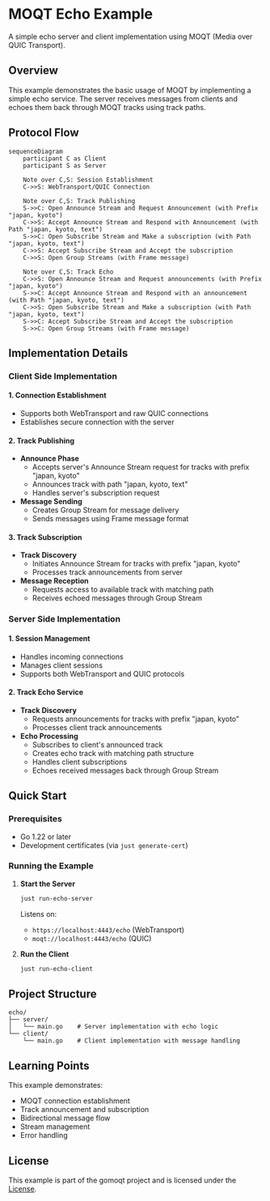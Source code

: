 # MOQT Echo Example

A simple echo server and client implementation using MOQT (Media over QUIC Transport).

## Overview

This example demonstrates the basic usage of MOQT by implementing a simple echo service. The server receives messages from clients and echoes them back through MOQT tracks using track paths.

## Protocol Flow

```mermaid
sequenceDiagram
    participant C as Client
    participant S as Server

    Note over C,S: Session Establishment
    C->>S: WebTransport/QUIC Connection

    Note over C,S: Track Publishing
    S->>C: Open Announce Stream and Request Announcement (with Prefix "japan, kyoto")
    C->>S: Accept Announce Stream and Respond with Announcement (with Path "japan, kyoto, text")
    S->>C: Open Subscribe Stream and Make a subscription (with Path "japan, kyoto, text")
    C->>S: Accept Subscribe Stream and Accept the subscription
    C->>S: Open Group Streams (with Frame message)

    Note over C,S: Track Echo
    C->>S: Open Announce Stream and Request announcements (with Prefix "japan, kyoto")
    S->>C: Accept Announce Stream and Respond with an announcement (with Path "japan, kyoto, text")
    C->>S: Open Subscribe Stream and Make a subscription (with Path "japan, kyoto, text")
    S->>C: Accept Subscribe Stream and Accept the subscription
    S->>C: Open Group Streams (with Frame message)
```

## Implementation Details

### Client Side Implementation

#### 1. Connection Establishment
- Supports both WebTransport and raw QUIC connections
- Establishes secure connection with the server

#### 2. Track Publishing
- **Announce Phase**
  - Accepts server's Announce Stream request for tracks with prefix "japan, kyoto"
  - Announces track with path "japan, kyoto, text"
  - Handles server's subscription request
- **Message Sending**
  - Creates Group Stream for message delivery
  - Sends messages using Frame message format

#### 3. Track Subscription
- **Track Discovery**
  - Initiates Announce Stream for tracks with prefix "japan, kyoto"
  - Processes track announcements from server
- **Message Reception**
  - Requests access to available track with matching path
  - Receives echoed messages through Group Stream

### Server Side Implementation

#### 1. Session Management
- Handles incoming connections
- Manages client sessions
- Supports both WebTransport and QUIC protocols

#### 2. Track Echo Service
- **Track Discovery**
  - Requests announcements for tracks with prefix "japan, kyoto"
  - Processes client track announcements
- **Echo Processing**
  - Subscribes to client's announced track
  - Creates echo track with matching path structure
  - Handles client subscriptions
  - Echoes received messages back through Group Stream

## Quick Start

### Prerequisites
- Go 1.22 or later
- Development certificates (via `just generate-cert`)

### Running the Example

1. **Start the Server**
   ```bash
   just run-echo-server
   ```
   Listens on:
   - `https://localhost:4443/echo` (WebTransport)
   - `moqt://localhost:4443/echo` (QUIC)

2. **Run the Client**
   ```bash
   just run-echo-client
   ```

## Project Structure

```
echo/
├── server/
│   └── main.go    # Server implementation with echo logic
└── client/
    └── main.go    # Client implementation with message handling
```

## Learning Points

This example demonstrates:
- MOQT connection establishment
- Track announcement and subscription
- Bidirectional message flow
- Stream management
- Error handling

## License

This example is part of the gomoqt project and is licensed under the [License](../LICENSE).
